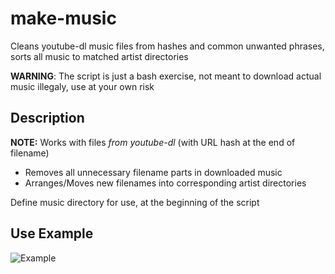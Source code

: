 # make-music
Cleans youtube-dl music files from hashes and common unwanted phrases, sorts all music to matched artist directories

<p>
<strong>WARNING</strong>: The script is just a bash exercise, not meant to download actual music illegaly, use at your own risk
 </p>

## Description
  **NOTE:** Works with files *from youtube-dl* (with URL hash at the end of filename)
<br>
  * Removes all unnecessary filename parts in downloaded music
  * Arranges/Moves new filenames into corresponding artist directories 
  
  Define music directory for use, at the beginning of the script

## Use Example
![Example](https://i.imgur.com/CeyCCHS.gif)
